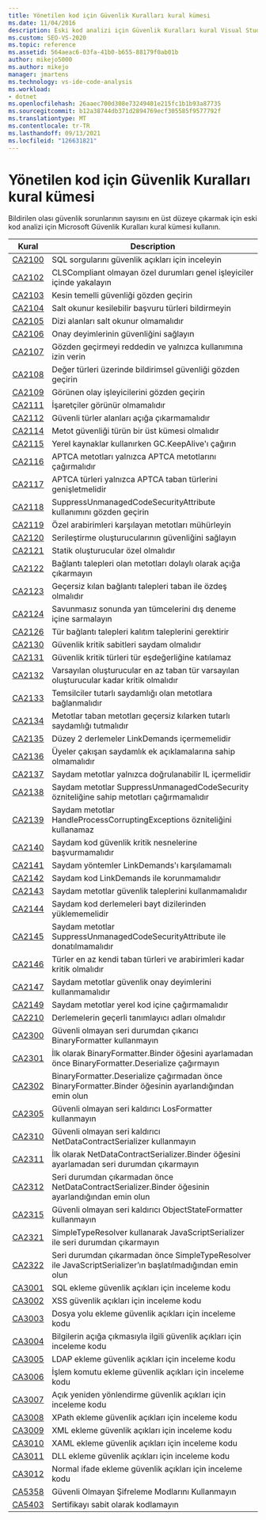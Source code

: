 ```yaml
---
title: Yönetilen kod için Güvenlik Kuralları kural kümesi
ms.date: 11/04/2016
description: Eski kod analizi için Güvenlik Kuralları kural Visual Studio hakkında bilgi öğrenin. Olası güvenlik sorunlarına odaklanan kuralların açıklamalarına bakın.
ms.custom: SEO-VS-2020
ms.topic: reference
ms.assetid: 564aeac6-03fa-41b0-b655-88179f0ab01b
author: mikejo5000
ms.author: mikejo
manager: jmartens
ms.technology: vs-ide-code-analysis
ms.workload:
- dotnet
ms.openlocfilehash: 26aaec700d308e73249401e215fc1b1b93a87735
ms.sourcegitcommit: b12a38744db371d2894769ecf305585f9577792f
ms.translationtype: MT
ms.contentlocale: tr-TR
ms.lasthandoff: 09/13/2021
ms.locfileid: "126631821"
---
```

# <a name="security-rules-rule-set-for-managed-code"></a>Yönetilen kod için Güvenlik Kuralları kural kümesi

Bildirilen olası güvenlik sorunlarının sayısını en üst düzeye çıkarmak için eski kod analizi için Microsoft Güvenlik Kuralları kural kümesi kullanın.

|Kural|Description|
|----------|-----------------|
|[CA2100](/dotnet/fundamentals/code-analysis/quality-rules/ca2100)|SQL sorgularını güvenlik açıkları için inceleyin|
|[CA2102](../code-quality/ca2102.md)|CLSCompliant olmayan özel durumları genel işleyiciler içinde yakalayın|
|[CA2103](../code-quality/ca2103.md)|Kesin temelli güvenliği gözden geçirin|
|[CA2104](../code-quality/ca2104.md)|Salt okunur kesilebilir başvuru türleri bildirmeyin|
|[CA2105](../code-quality/ca2105.md)|Dizi alanları salt okunur olmamalıdır|
|[CA2106](../code-quality/ca2106.md)|Onay deyimlerinin güvenliğini sağlayın|
|[CA2107](../code-quality/ca2107.md)|Gözden geçirmeyi reddedin ve yalnızca kullanımına izin verin|
|[CA2108](../code-quality/ca2108.md)|Değer türleri üzerinde bildirimsel güvenliği gözden geçirin|
|[CA2109](/dotnet/fundamentals/code-analysis/quality-rules/ca2109)|Görünen olay işleyicilerini gözden geçirin|
|[CA2111](../code-quality/ca2111.md)|İşaretçiler görünür olmamalıdır|
|[CA2112](../code-quality/ca2112.md)|Güvenli türler alanları açığa çıkarmamalıdır|
|[CA2114](../code-quality/ca2114.md)|Metot güvenliği türün bir üst kümesi olmalıdır|
|[CA2115](../code-quality/ca2115.md)|Yerel kaynaklar kullanırken GC.KeepAlive'ı çağırın|
|[CA2116](../code-quality/ca2116.md)|APTCA metotları yalnızca APTCA metotlarını çağırmalıdır|
|[CA2117](../code-quality/ca2117.md)|APTCA türleri yalnızca APTCA taban türlerini genişletmelidir|
|[CA2118](../code-quality/ca2118.md)|SuppressUnmanagedCodeSecurityAttribute kullanımını gözden geçirin|
|[CA2119](/dotnet/fundamentals/code-analysis/quality-rules/ca2119)|Özel arabirimleri karşılayan metotları mühürleyin|
|[CA2120](../code-quality/ca2120.md)|Serileştirme oluşturucularının güvenliğini sağlayın|
|[CA2121](../code-quality/ca2121.md)|Statik oluşturucular özel olmalıdır|
|[CA2122](../code-quality/ca2122.md)|Bağlantı talepleri olan metotları dolaylı olarak açığa çıkarmayın|
|[CA2123](../code-quality/ca2123.md)|Geçersiz kılan bağlantı talepleri taban ile özdeş olmalıdır|
|[CA2124](../code-quality/ca2124.md)|Savunmasız sonunda yan tümcelerini dış deneme içine sarmalayın|
|[CA2126](../code-quality/ca2126.md)|Tür bağlantı talepleri kalıtım taleplerini gerektirir|
|[CA2130](../code-quality/ca2130.md)|Güvenlik kritik sabitleri saydam olmalıdır|
|[CA2131](../code-quality/ca2131.md)|Güvenlik kritik türleri tür eşdeğerliğine katılamaz|
|[CA2132](../code-quality/ca2132.md)|Varsayılan oluşturucular en az taban tür varsayılan oluşturucular kadar kritik olmalıdır|
|[CA2133](../code-quality/ca2133.md)|Temsilciler tutarlı saydamlığı olan metotlara bağlanmalıdır|
|[CA2134](../code-quality/ca2134.md)|Metotlar taban metotları geçersiz kılarken tutarlı saydamlığı tutmalıdır|
|[CA2135](../code-quality/ca2135.md)|Düzey 2 derlemeler LinkDemands içermemelidir|
|[CA2136](../code-quality/ca2136.md)|Üyeler çakışan saydamlık ek açıklamalarına sahip olmamalıdır|
|[CA2137](../code-quality/ca2137.md)|Saydam metotlar yalnızca doğrulanabilir IL içermelidir|
|[CA2138](../code-quality/ca2138.md)|Saydam metotlar SuppressUnmanagedCodeSecurity özniteliğine sahip metotları çağırmamalıdır|
|[CA2139](../code-quality/ca2139.md)|Saydam metotlar HandleProcessCorruptingExceptions özniteliğini kullanamaz|
|[CA2140](../code-quality/ca2140.md)|Saydam kod güvenlik kritik nesnelerine başvurmamalıdır|
|[CA2141](../code-quality/ca2141.md)|Saydam yöntemler LinkDemands'ı karşılamamalı|
|[CA2142](../code-quality/ca2142.md)|Saydam kod LinkDemands ile korunmamalıdır|
|[CA2143](../code-quality/ca2143.md)|Saydam metotlar güvenlik taleplerini kullanmamalıdır|
|[CA2144](../code-quality/ca2144.md)|Saydam kod derlemeleri bayt dizilerinden yüklememelidir|
|[CA2145](../code-quality/ca2145.md)|Saydam metotlar SuppressUnmanagedCodeSecurityAttribute ile donatılmamalıdır|
|[CA2146](../code-quality/ca2146.md)|Türler en az kendi taban türleri ve arabirimleri kadar kritik olmalıdır|
|[CA2147](../code-quality/ca2147.md)|Saydam metotlar güvenlik onay deyimlerini kullanmamalıdır|
|[CA2149](../code-quality/ca2149.md)|Saydam metotlar yerel kod içine çağırmamalıdır|
|[CA2210](../code-quality/ca2210.md)|Derlemelerin geçerli tanımlayıcı adları olmalıdır|
|[CA2300](/dotnet/fundamentals/code-analysis/quality-rules/ca2300)|Güvenli olmayan seri durumdan çıkarıcı BinaryFormatter kullanmayın|
|[CA2301](/dotnet/fundamentals/code-analysis/quality-rules/ca2301)|İlk olarak BinaryFormatter.Binder öğesini ayarlamadan önce BinaryFormatter.Deserialize çağırmayın|
|[CA2302](/dotnet/fundamentals/code-analysis/quality-rules/ca2302)|BinaryFormatter.Deserialize çağırmadan önce BinaryFormatter.Binder öğesinin ayarlandığından emin olun|
|[CA2305](/dotnet/fundamentals/code-analysis/quality-rules/ca2305)|Güvenli olmayan seri kaldırıcı LosFormatter kullanmayın|
|[CA2310](/dotnet/fundamentals/code-analysis/quality-rules/ca2310)|Güvenli olmayan seri kaldırıcı NetDataContractSerializer kullanmayın|
|[CA2311](/dotnet/fundamentals/code-analysis/quality-rules/ca2311)|İlk olarak NetDataContractSerializer.Binder öğesini ayarlamadan seri durumdan çıkarmayın|
|[CA2312](/dotnet/fundamentals/code-analysis/quality-rules/ca2312)|Seri durumdan çıkarmadan önce NetDataContractSerializer.Binder öğesinin ayarlandığından emin olun|
|[CA2315](/dotnet/fundamentals/code-analysis/quality-rules/ca2315)|Güvenli olmayan seri kaldırıcı ObjectStateFormatter kullanmayın|
|[CA2321](/dotnet/fundamentals/code-analysis/quality-rules/ca2321)|SimpleTypeResolver kullanarak JavaScriptSerializer ile seri durumdan çıkarmayın|
|[CA2322](/dotnet/fundamentals/code-analysis/quality-rules/ca2322)|Seri durumdan çıkarmadan önce SimpleTypeResolver ile JavaScriptSerializer’ın başlatılmadığından emin olun|
|[CA3001](/dotnet/fundamentals/code-analysis/quality-rules/ca3001)|SQL ekleme güvenlik açıkları için inceleme kodu|
|[CA3002](/dotnet/fundamentals/code-analysis/quality-rules/ca3002)|XSS güvenlik açıkları için inceleme kodu|
|[CA3003](/dotnet/fundamentals/code-analysis/quality-rules/ca3003)|Dosya yolu ekleme güvenlik açıkları için inceleme kodu|
|[CA3004](/dotnet/fundamentals/code-analysis/quality-rules/ca3004)|Bilgilerin açığa çıkmasıyla ilgili güvenlik açıkları için inceleme kodu|
|[CA3005](/dotnet/fundamentals/code-analysis/quality-rules/ca3005)|LDAP ekleme güvenlik açıkları için inceleme kodu|
|[CA3006](/dotnet/fundamentals/code-analysis/quality-rules/ca3006)|İşlem komutu ekleme güvenlik açıkları için inceleme kodu|
|[CA3007](/dotnet/fundamentals/code-analysis/quality-rules/ca3007)|Açık yeniden yönlendirme güvenlik açıkları için inceleme kodu|
|[CA3008](/dotnet/fundamentals/code-analysis/quality-rules/ca3008)|XPath ekleme güvenlik açıkları için inceleme kodu|
|[CA3009](/dotnet/fundamentals/code-analysis/quality-rules/ca3009)|XML ekleme güvenlik açıkları için inceleme kodu|
|[CA3010](/dotnet/fundamentals/code-analysis/quality-rules/ca3010)|XAML ekleme güvenlik açıkları için inceleme kodu|
|[CA3011](/dotnet/fundamentals/code-analysis/quality-rules/ca3011)|DLL ekleme güvenlik açıkları için inceleme kodu|
|[CA3012](/dotnet/fundamentals/code-analysis/quality-rules/ca3012)|Normal ifade ekleme güvenlik açıkları için inceleme kodu|
|[CA5358](/dotnet/fundamentals/code-analysis/quality-rules/ca5358)|Güvenli Olmayan Şifreleme Modlarını Kullanmayın|
|[CA5403](/dotnet/fundamentals/code-analysis/quality-rules/ca5403)|Sertifikayı sabit olarak kodlamayın|